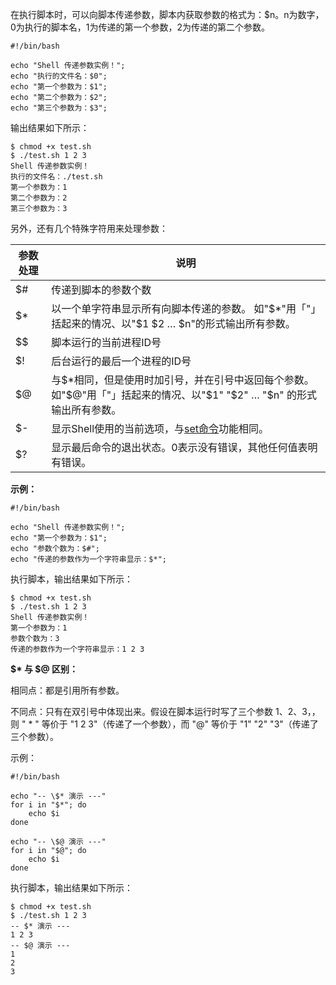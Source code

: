 在执行脚本时，可以向脚本传递参数，脚本内获取参数的格式为：$n。n为数字，0为执行的脚本名，1为传递的第一个参数，2为传递的第二个参数。

```
#!/bin/bash

echo "Shell 传递参数实例！";
echo "执行的文件名：$0";
echo "第一个参数为：$1";
echo "第二个参数为：$2";
echo "第三个参数为：$3";
```

输出结果如下所示：

```
$ chmod +x test.sh
$ ./test.sh 1 2 3
Shell 传递参数实例！
执行的文件名：./test.sh
第一个参数为：1
第二个参数为：2
第三个参数为：3
```

另外，还有几个特殊字符用来处理参数：

|参数处理|说明|
|----|---------------------------------|
|\$#|传递到脚本的参数个数|
| \$\*|以一个单字符串显示所有向脚本传递的参数。 如"\$\*"用「"」括起来的情况、以"\$1 \$2 … \$n"的形式输出所有参数。|
|\$\$|脚本运行的当前进程ID号|
|\$!|后台运行的最后一个进程的ID号|
|\$@|与\$\*相同，但是使用时加引号，并在引号中返回每个参数。如"\$\@"用「"」括起来的情况、以"\$1" "\$2" … "\$n" 的形式输出所有参数。|
|$-|显示Shell使用的当前选项，与[set命令](https://www.runoob.com/linux/linux-comm-set.html)功能相同。|
|\$?|显示最后命令的退出状态。0表示没有错误，其他任何值表明有错误。|

**示例：**

```shell
#!/bin/bash

echo "Shell 传递参数实例！";
echo "第一个参数为：$1";
echo "参数个数为：$#";
echo "传递的参数作为一个字符串显示：$*";
```

执行脚本，输出结果如下所示：

```shell
$ chmod +x test.sh
$ ./test.sh 1 2 3
Shell 传递参数实例！
第一个参数为：1
参数个数为：3
传递的参数作为一个字符串显示：1 2 3
```

**\$\* 与 $@ 区别：**

相同点：都是引用所有参数。

不同点：只有在双引号中体现出来。假设在脚本运行时写了三个参数 1、2、3，，则 " * " 等价于 "1 2 3"（传递了一个参数），而 "@" 等价于 "1" "2" "3"（传递了三个参数）。

示例：
```shell
#!/bin/bash

echo "-- \$* 演示 ---"
for i in "$*"; do
    echo $i
done

echo "-- \$@ 演示 ---"
for i in "$@"; do
    echo $i
done
```

执行脚本，输出结果如下所示：
```shell
$ chmod +x test.sh
$ ./test.sh 1 2 3
-- $* 演示 ---
1 2 3
-- $@ 演示 ---
1
2
3
```

